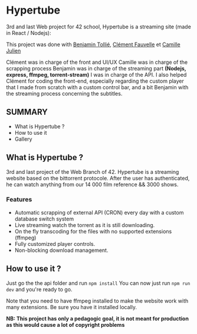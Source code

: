 # Hypertube

3rd and last Web project for 42 school, Hypertube is a streaming site (made in React / Nodejs): 

This project was done with [Benjamin Tollié](https://github.com/BenjaminTle), [Clément Fauvelle](https://github.com/Clemzerdu75) et [Camille Julien](https://github.com/cajulien42/Hypertube)

Clément was in charge of the front and UI/UX
Camille was in charge of the scrapping process
Benjamin was in charge of the streaming part **(Nodejs, express, ffmpeg, torrent-stream)**
I was in charge of the API. I also helped Clément for coding the front-end, especially regarding the custom player that I made from scratch with a custom control bar, and a bit Benjamin with the streaming process concerning the subtitles.

## SUMMARY
- What is Hypertube ?
- How to use it 
- Gallery

## What is Hypertube ?

3rd and last project of the Web Branch of 42. Hypertube is a streaming website based on the bittorrent protocole. After the user has authenticated, he can watch anything from our 14 000 film reference && 3000 shows.

### Features
- Automatic scrapping of external API (CRON) every day with a custom database switch system
- Live streaming watch the torrent as it is still downloading.
- On the fly transcoding for the files with no supported extensions (ffmpeg)
- Fully customized player controls.
- Non-blocking download management.


## How to use it ?

Just go the the api folder and run `npm install`
You can now just run `npm run dev` and you're ready to go.

Note that you need to have ffmpeg installed to make the website work with many extensions. Be sure you have it installed locally.

**NB: This project has only a pedagogic goal, it is not meant for production as this would cause a lot of copyright problems**
